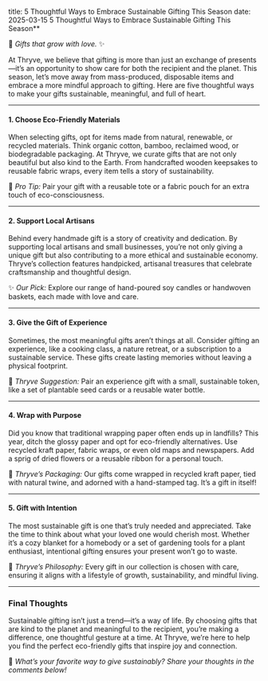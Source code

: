 title: 5 Thoughtful Ways to Embrace Sustainable Gifting This Season
date: 2025-03-15
5 Thoughtful Ways to Embrace Sustainable Gifting This Season**

🌿 *Gifts that grow with love.* ✨

At Thryve, we believe that gifting is more than just an exchange of presents—it’s an opportunity to show care for both the recipient and the planet. This season, let’s move away from mass-produced, disposable items and embrace a more mindful approach to gifting. Here are five thoughtful ways to make your gifts sustainable, meaningful, and full of heart.

---

#### **1. Choose Eco-Friendly Materials**
When selecting gifts, opt for items made from natural, renewable, or recycled materials. Think organic cotton, bamboo, reclaimed wood, or biodegradable packaging. At Thryve, we curate gifts that are not only beautiful but also kind to the Earth. From handcrafted wooden keepsakes to reusable fabric wraps, every item tells a story of sustainability.

🌱 *Pro Tip:* Pair your gift with a reusable tote or a fabric pouch for an extra touch of eco-consciousness.

---

#### **2. Support Local Artisans**
Behind every handmade gift is a story of creativity and dedication. By supporting local artisans and small businesses, you’re not only giving a unique gift but also contributing to a more ethical and sustainable economy. Thryve’s collection features handpicked, artisanal treasures that celebrate craftsmanship and thoughtful design.

✨ *Our Pick:* Explore our range of hand-poured soy candles or handwoven baskets, each made with love and care.

---

#### **3. Give the Gift of Experience**
Sometimes, the most meaningful gifts aren’t things at all. Consider gifting an experience, like a cooking class, a nature retreat, or a subscription to a sustainable service. These gifts create lasting memories without leaving a physical footprint.

🌸 *Thryve Suggestion:* Pair an experience gift with a small, sustainable token, like a set of plantable seed cards or a reusable water bottle.

---

#### **4. Wrap with Purpose**
Did you know that traditional wrapping paper often ends up in landfills? This year, ditch the glossy paper and opt for eco-friendly alternatives. Use recycled kraft paper, fabric wraps, or even old maps and newspapers. Add a sprig of dried flowers or a reusable ribbon for a personal touch.

🎀 *Thryve’s Packaging:* Our gifts come wrapped in recycled kraft paper, tied with natural twine, and adorned with a hand-stamped tag. It’s a gift in itself!

---

#### **5. Gift with Intention**
The most sustainable gift is one that’s truly needed and appreciated. Take the time to think about what your loved one would cherish most. Whether it’s a cozy blanket for a homebody or a set of gardening tools for a plant enthusiast, intentional gifting ensures your present won’t go to waste.

💚 *Thryve’s Philosophy:* Every gift in our collection is chosen with care, ensuring it aligns with a lifestyle of growth, sustainability, and mindful living.

---

### **Final Thoughts**
Sustainable gifting isn’t just a trend—it’s a way of life. By choosing gifts that are kind to the planet and meaningful to the recipient, you’re making a difference, one thoughtful gesture at a time. At Thryve, we’re here to help you find the perfect eco-friendly gifts that inspire joy and connection.

🌿 *What’s your favorite way to give sustainably? Share your thoughts in the comments below!*
